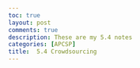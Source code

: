 ```yaml
---
toc: true
layout: post
comments: true
description: These are my 5.4 notes
categories: [APCSP]
title:  5.4 Crowdsourcing
---
```


